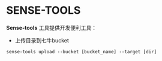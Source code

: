 # SENSE-TOOLS

**Sense-tools** 工具提供开发便利工具：
- 上传目录到七牛bucket
```
sense-tools upload --bucket [bucket_name] --target [dir]
```
